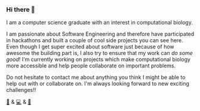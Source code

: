 ### Hi there 👋

I am a computer science graduate with an interest in computational biology. 

I am passionate about Software Engineering and therefore have participated in hackathons and built a couple of cool side projects you can see here. Even though I get super excited about software just because of how awesome the building part is, I also try to ensure that my work can *do some good*! I'm currently working on projects which make computational biology more accessible and help people collaborate on important problems.  

Do not hesitate to contact me about anything you think I might be able to help out with or collaborate on. I'm always looking forward to new exciting challenges!! 

[:link:](https://www.linkedin.com/in/avaspataru/) & [:computer:](https://avaspataru.github.io/) & [:email:](mailto:spataruava@gmail.com) 
<!--
**avaspataru/avaspataru** is a ✨ _special_ ✨ repository because its `README.md` (this file) appears on your GitHub profile.

Here are some ideas to get you started:

- 🔭 I’m currently working on ...
- 🌱 I’m currently learning ...
- 👯 I’m looking to collaborate on ...
- 🤔 I’m looking for help with ...
- 💬 Ask me about ...
- 📫 How to reach me: ...
- 😄 Pronouns: ...
- ⚡ Fun fact: ...

Also, as you can see through my repositories, I am quite the CRISPR fan! So I always welcome projects in the area. 
-->
